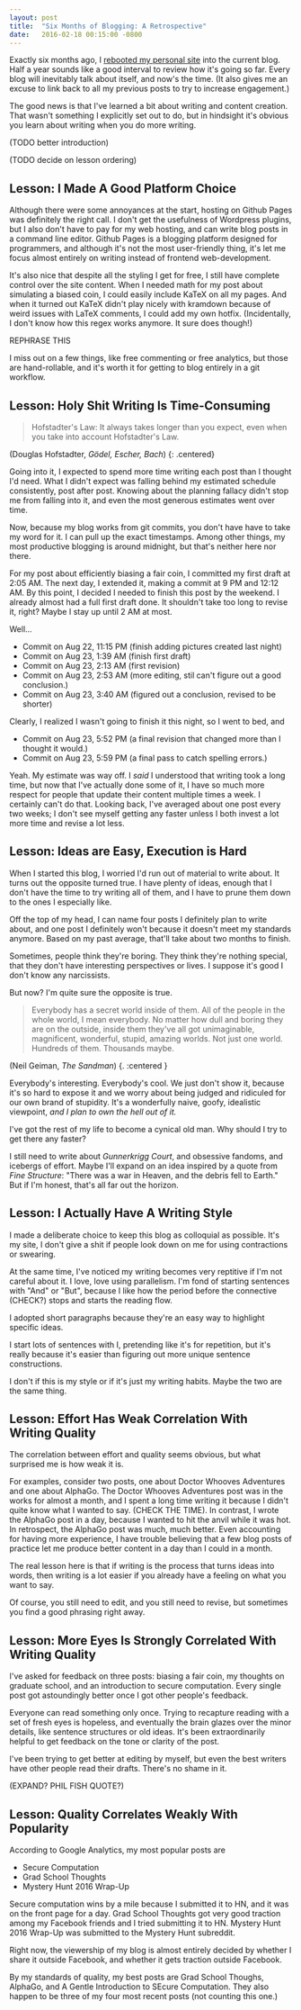 ```yaml
---
layout: post
title:  "Six Months of Blogging: A Retrospective"
date:   2016-02-18 00:15:00 -0800
---
```


Exactly six months ago, I [rebooted my personal site](http://www.alexirpan.com/2015/08/18/hello-world-again.html) into the current blog. Half a year sounds like a good
interval to review how it's going so far. Every blog will inevitably talk
about itself, and now's the time. (It also gives me an excuse to link back
to all my previous posts to try to increase engagement.)

The good news is that I've learned a bit about writing and content creation.
That wasn't something I explicitly set out to do, but in hindsight it's obvious
you learn about writing when you do more writing.

(TODO better introduction)

(TODO decide on lesson ordering)

Lesson: I Made A Good Platform Choice
------------------------------------------------------------------------------

Although there were some annoyances at the start, hosting on Github Pages
was definitely the right call. I don't get the usefulness of Wordpress plugins,
but I also don't have to pay for my web hosting, and can write blog posts in
a command line editor. Github Pages is a blogging platform designed for
programmers, and although it's not the most user-friendly thing, it's let
me focus almost entirely on writing instead of frontend web-development.

It's also nice that despite all the styling I get for free, I still have
complete control over the site content. When I needed math for my post about
simulating a biased coin, I could easily include KaTeX on all my pages. And when
it turned out KaTeX didn't play nicely with kramdown because of weird issues
with LaTeX comments, I could add my own hotfix. (Incidentally, I don't know how
this regex works anymore. It sure does though!)

REPHRASE THIS

I miss out on a few things, like free commenting or free analytics, but those
are hand-rollable, and it's worth it for getting to blog entirely in a git
workflow.


Lesson: Holy Shit Writing Is Time-Consuming
------------------------------------------------------------------------------

> Hofstadter's Law: It always takes longer than you expect, even when you take into account Hofstadter's Law.

(Douglas Hofstadter, *Gödel, Escher, Bach*)
{: .centered}

Going into it, I expected to spend more time writing each post than I thought
I'd need. What I didn't expect was falling behind my estimated schedule consistently,
post after post. Knowing about the planning fallacy didn't stop me from falling
into it, and even the most generous estimates went over time.

Now, because my blog works from git commits, you don't have have to take my word
for it. I can pull up the exact timestamps. Among other things, my most productive
blogging is around midnight, but that's neither here nor there.

For my post about efficiently biasing a fair coin, I committed my first draft
at 2:05 AM. The next day, I extended it, making a commit at 9 PM and 12:12 AM.
By this point, I decided I needed to finish this post by the weekend. I already
almost had a full first draft done. It shouldn't take too long to revise it, right?
Maybe I stay up until 2 AM at most.

Well...

* Commit on Aug 22, 11:15 PM (finish adding pictures created last night)
* Commit on Aug 23, 1:39 AM (finish first draft)
* Commit on Aug 23, 2:13 AM (first revision)
* Commit on Aug 23, 2:53 AM (more editing, stil can't figure out a good conclusion.)
* Commit on Aug 23, 3:40 AM (figured out a conclusion, revised to be shorter)

Clearly, I realized I wasn't going to finish it this night, so I went to bed, and

* Commit on Aug 23, 5:52 PM (a final revision that changed more than I thought it would.)
* Commit on Aug 23, 5:59 PM (a final pass to catch spelling errors.)

Yeah. My estimate was way off. I *said* I understood that writing took a long time,
but now that I've actually done some of it, I have so much more respect for people
that update their content multiple times a week. I certainly can't do that.
Looking back, I've averaged about one post every two weeks; I don't see myself
getting any faster unless I both invest a lot more time and revise a lot less.


Lesson: Ideas are Easy, Execution is Hard
-------------------------------------------------------------------------------

When I started this blog, I worried I'd run out of material to write about.
It turns out the opposite turned true. I have plenty of ideas, enough that I
don't have the time to try writing all of them, and I have to prune them down
to the ones I especially like.

Off the top of my head, I can name four posts I definitely plan to write about,
and one post I definitely won't because it doesn't meet my standards anymore.
Based on my past average, that'll take about two months to finish.

Sometimes, people think they're boring. They think they're nothing special, that
they don't have interesting perspectives or lives. I suppose it's good I don't
know any narcissists.

But now? I'm quite sure the opposite is true.

> Everybody has a secret world inside of them. All of the
> people in the whole world, I mean everybody. No matter how dull and boring they
> are on the outside, inside them they've all got unimaginable, magnificent,
> wonderful, stupid, amazing worlds. Not just one world. Hundreds of them.
> Thousands maybe.

(Neil Geiman, *The Sandman*)
{. :centered }

Everybody's interesting. Everybody's cool. We just don't show it, because it's
so hard to expose it and we worry about being judged and ridiculed for our
own brand of stupidity. It's a wonderfully naive, goofy, idealistic viewpoint,
*and I plan to own the hell out of it.*

I've got the rest of my life to become a cynical old man. Why should I try
to get there any faster?

I still need to write about *Gunnerkrigg Court*, and obsessive fandoms, and
icebergs of effort. Maybe I'll expand on an idea inspired by a quote from
*Fine Structure*: "There was a war in Heaven, and the debris fell to Earth."
But if I'm honest, that's all far out the horizon.


Lesson: I Actually Have A Writing Style
-------------------------------------------------------------------------------

I made a deliberate choice to keep this blog as colloquial as possible. It's
my site, I don't give a shit if people look down on me for using contractions
or swearing.

At the same time, I've noticed my writing becomes very reptitive if I'm not careful
about it. I love, love using parallelism. I'm fond of starting sentences with
"And" or "But", because I like how the period before the connective (CHECK?)
stops and starts the reading flow.

I adopted short paragraphs because they're an easy way to highlight specific
ideas.

I start lots of sentences with I, pretending like it's for repetition, but
it's really because it's easier than figuring out more unique sentence
constructions.

I don't if this is my style or if it's just my writing habits. Maybe the two
are the same thing.


Lesson: Effort Has Weak Correlation With Writing Quality
-------------------------------------------------------------------------------

The correlation between effort and quality seems obvious, but what surprised
me is how weak it is.

For examples, consider two posts, one about Doctor Whooves Adventures and one
about AlphaGo. The Doctor Whooves Adventures post was in the works for almost
a month, and I spent a long time writing it because I didn't quite know what
I wanted to say. (CHECK THE TIME). In contrast, I wrote the AlphaGo post in a day,
because I wanted to hit the anvil while it was hot. In retrospect, the AlphaGo
post was much, much better. Even accounting for having more experience, I have
trouble believing that a few blog posts of practice let me produce better
content in a day than I could in a month.

The real lesson here is that if writing is the process that turns ideas into
words, then writing is a lot easier if you already have a feeling on what
you want to say.

Of course, you still need to edit, and you still need to revise, but sometimes
you find a good phrasing right away.


Lesson: More Eyes Is Strongly Correlated With Writing Quality
------------------------------------------------------------------------------

I've asked for feedback on three posts: biasing a fair coin, my thoughts on
graduate school, and an introduction to secure computation. Every single
post got astoundingly better once I got other people's feedback.

Everyone can read something only once. Trying to recapture reading with a set
of fresh eyes is hopeless, and eventually the brain glazes over the minor details,
like sentence structures or old ideas. It's been extraordinarily helpful to
get feedback on the tone or clarity of the post.

I've been trying to get better at editing by myself, but even the best writers
have other people read their drafts. There's no shame in it.

(EXPAND? PHIL FISH QUOTE?)


Lesson: Quality Correlates Weakly With Popularity
------------------------------------------------------------------------------

According to Google Analytics, my most popular posts are

* Secure Computation
* Grad School Thoughts
* Mystery Hunt 2016 Wrap-Up

Secure computation wins by a mile because I submitted it to HN, and it was
on the front page for a day. Grad School Thoughts got very good traction
among my Facebook friends and I tried submitting it to HN. Mystery Hunt 2016 Wrap-Up
was submitted to the Mystery Hunt subreddit.

Right now, the viewership of my blog is almost entirely decided by whether I
share it outside Facebook, and whether it gets traction outside Facebook.

By my standards of quality, my best posts are Grad School Thoughs, AlphaGo,
and A Gentle Introduction to SEcure Computation. They also happen to be three
of my four most recent posts (not counting this one.)



